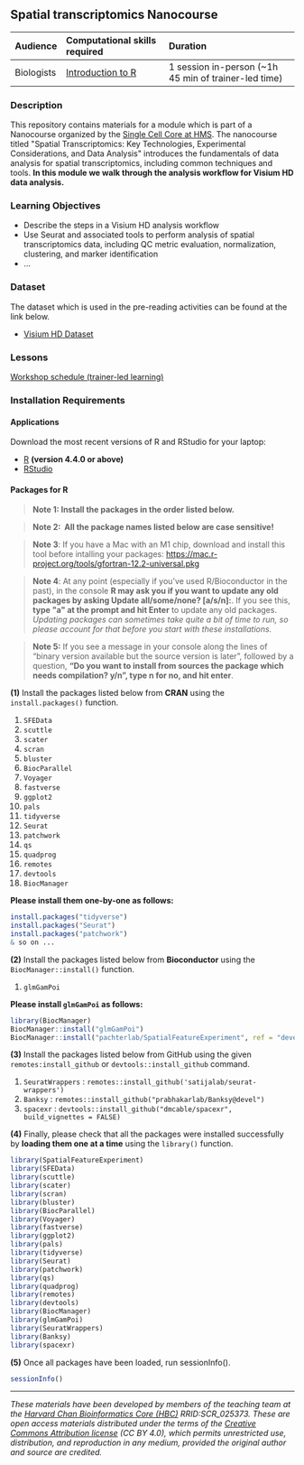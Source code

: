 ## Spatial transcriptomics Nanocourse

| Audience | Computational skills required| Duration |
:----------|:----------|:----------|
| Biologists | [Introduction to R](https://hbctraining.github.io/Intro-to-R-flipped/) | 1 session in-person (~1h 45 min of trainer-led time)|


### Description
This repository contains materials for a module which is part of a Nanocourse organized by the [Single Cell Core at HMS](https://singlecellcore.hms.harvard.edu/). The nanocourse titled "Spatial Transcriptomics: Key Technologies, Experimental Considerations, and Data Analysis" introduces the fundamentals of data analysis for spatial transcriptomics, including common techniques and tools. **In this module we walk through the analysis workflow for Visium HD data analysis.**

### Learning Objectives
* Describe the steps in a Visium HD analysis workflow
* Use Seurat and associated tools to perform analysis of spatial transcriptomics data, including QC metric evaluation, normalization, clustering, and marker identification
* ...
  
### Dataset
The dataset which is used in the pre-reading activities can be found at the link below.

* [Visium HD Dataset](https://github.com/hbctraining/BMI713_Intro_to_HPC/blob/master/data/unix_lesson.zip?raw=true)

### Lessons

[Workshop schedule (trainer-led learning)](lessons/visium_hd.md)


### Installation Requirements

#### Applications
Download the most recent versions of R and RStudio for your laptop:

 - [R](http://lib.stat.cmu.edu/R/CRAN/) **(version 4.4.0 or above)**
 - [RStudio](https://www.rstudio.com/products/rstudio/download/#download)

#### Packages for R

> **Note 1: Install the packages in the order listed below.**

> **Note 2:  All the package names listed below are case sensitive!**

> **Note 3**: If you have a Mac with an M1 chip, download and install this tool before intalling your packages: https://mac.r-project.org/tools/gfortran-12.2-universal.pkg

> **Note 4**: At any point (especially if you’ve used R/Bioconductor in the past), in the console **R may ask you if you want to update any old packages by asking Update all/some/none? [a/s/n]:**. If you see this, **type "a" at the prompt and hit Enter** to update any old packages. _Updating packages can sometimes take quite a bit of time to run, so please account for that before you start with these installations._  

> **Note 5:** If you see a message in your console along the lines of “binary version available but the source version is later”, followed by a question, **“Do you want to install from sources the package which needs compilation? y/n”, type n for no, and hit enter**.


**(1)** Install the packages listed below from **CRAN** using the `install.packages()` function. 

1. `SFEData`
2. `scuttle`
3. `scater`
4. `scran`
5. `bluster`
6. `BiocParallel`
7. `Voyager`
8. `fastverse`
9. `ggplot2`
10. `pals`
11. `tidyverse`
12. `Seurat`
13. `patchwork`
14. `qs`
15. `quadprog`
16. `remotes`
17. `devtools`
18. `BiocManager`

**Please install them one-by-one as follows:**

```r
install.packages("tidyverse")
install.packages("Seurat")
install.packages("patchwork")
& so on ...
```

**(2)** Install the packages listed below from **Bioconductor** using the `BiocManager::install()` function.

1. `glmGamPoi`

**Please install `glmGamPoi` as follows:**

```r
library(BiocManager)
BiocManager::install("glmGamPoi")
BiocManager::install("pachterlab/SpatialFeatureExperiment", ref = "devel")
```

**(3)** Install the packages listed below from GitHub using the given `remotes:install_github` or `devtools::install_github` command.

1. `SeuratWrappers` : `remotes::install_github('satijalab/seurat-wrappers')`
2. `Banksy` : `remotes::install_github("prabhakarlab/Banksy@devel")`
3. `spacexr` : `devtools::install_github("dmcable/spacexr", build_vignettes = FALSE)`

**(4)** Finally, please check that all the packages were installed successfully by **loading them one at a time** using the `library()` function.  

```r
library(SpatialFeatureExperiment)
library(SFEData)
library(scuttle)
library(scater)
library(scran)
library(bluster)
library(BiocParallel)
library(Voyager)
library(fastverse)
library(ggplot2)
library(pals)
library(tidyverse)
library(Seurat)
library(patchwork)
library(qs)
library(quadprog)
library(remotes)
library(devtools)
library(BiocManager)
library(glmGamPoi)
library(SeuratWrappers)
library(Banksy)
library(spacexr)
```

**(5)** Once all packages have been loaded, run sessionInfo().  

```r
sessionInfo()
```



---

*These materials have been developed by members of the teaching team at the [Harvard Chan Bioinformatics Core (HBC)](http://bioinformatics.sph.harvard.edu/) RRID:SCR_025373. These are open access materials distributed under the terms of the [Creative Commons Attribution license](https://creativecommons.org/licenses/by/4.0/) (CC BY 4.0), which permits unrestricted use, distribution, and reproduction in any medium, provided the original author and source are credited.*
